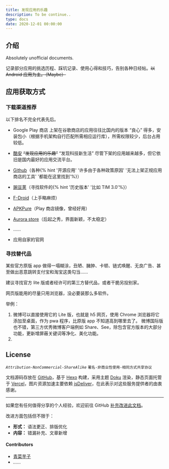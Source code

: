 ```yaml
---
title: 发现应用的乐趣
description: To be continue..
type: docs
date: 2020-12-01 00:00:00
---
```


## 介绍
Absolutely unofficial documents.

记录部分应用的挑选历程、踩坑记录、使用心得和技巧，告别各种日经帖。~~以 Android 应用为主。（Maybe）~~

## 应用获取方式

### 下载渠道推荐

以下排名不完全代表先后。

- Google Play 商店
  上架在谷歌商店的应用往往比国内的版本 “良心” 得多，安装包小（根据手机架构自行匹配所需相应运行库），所需权限较少，后台占用较低。
- [酷安](https://coolapk.com/) 
  ~~“发现应用的乐趣”~~ “发现科技新生活”
  尽管下架的应用越来越多，但它依旧是国内最好的应用交流平台。
- [Github](https://github.com/)（各种{% hint '开源应用' '许多由于各种政策原因' '无法上架正规应用商店的工具' '都能在这里找到'%}）
- [豌豆荚](https://m.wandoujia.com/)（寻找软件的{% hint '历史版本' '比如 TIM 3.0'%}）
- [F-Droid](https://f-droid.org/)（上手略麻烦）
- [APKPure](https://m.apkpure.com/cn/)（Play 商店镜像，曾经好用）
- [Aurora store](https://auroraoss.com/)（后起之秀，界面新颖，不太稳定）
  <!--不喜欢谷歌全家桶的可以试试这个。
  开源，尊重隐私，客户端小巧精致，简洁流畅，没有广告。
  支持「伪装设备、伪装位置」，某些时候可能用得着。-->

- ……
- 应用自家的官网

### 寻找替代品
某些官方原版 app 做得一塌糊涂，丑陋、臃肿、卡顿、链式唤醒、无良广告、甚至做出恶意跳转支付宝和淘宝这类勾当……

建议寻找官方 lite 版或者经许可的第三方替代品，或者干脆另投别家。

网页版能用的尽量只用浏览器，没必要装那么多软件。

举例：
1. 微博可以直接使用它的 Lite 版，也就是 h5 网页，使用 Chrome 浏览器将它添加至桌面，作为 pwa 程序，比原版 app 不知道高到哪里去了。
   微博国际版也不错，第三方优秀微博客户端例如 Share、See，除包含官方版本的大部分功能，更新增屏蔽关键词等净化、美化功能。
2. 


## License
*`Attribution-NonCommercial-ShareAlike`*
`署名-非商业性使用-相同方式共享协议`

文档源码存放在 [GitHub](https://github.com/forliuyifei/app-docs)，基于 [Hexo](https://hexo.io/zh-cn/) 构建，采用主题 [Doku](https://github.com/SukkaW/hexo-theme-doku) 渲染，静态页面托管于 [Vercel](https://vercel.com/dashboard)，图片资源加速主要依赖 [jsDeliver](https://www.jsdelivr.com/)，在此表示对这些服务提供者的由衷感谢。

---

如果您有任何值得分享的个人经验，欢迎前往 GitHub [补充改进此文档](https://github.com/forliuyifei/app-docs#%E6%94%B9%E8%BF%9B%E6%96%B9%E5%BC%8F)。

改进方面包括但不限于：
- **形式：** 语法更正、排版优化
- **内容：** 错漏补充、文章新增

#### Contributors
- [青菜芋子](https://blog.loafing.cn/)
- *……*
